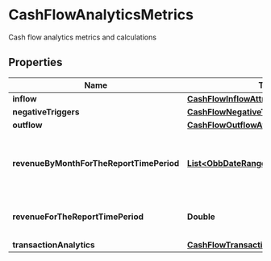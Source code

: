 

# CashFlowAnalyticsMetrics

Cash flow analytics metrics and calculations

## Properties

| Name | Type | Description | Notes |
|------------ | ------------- | ------------- | -------------|
|**inflow** | [**CashFlowInflowAttributes**](CashFlowInflowAttributes.md) |  |  [optional] |
|**negativeTriggers** | [**CashFlowNegativeTriggers**](CashFlowNegativeTriggers.md) |  |  [optional] |
|**outflow** | [**CashFlowOutflowAttributes**](CashFlowOutflowAttributes.md) |  |  [optional] |
|**revenueByMonthForTheReportTimePeriod** | [**List&lt;ObbDateRangeAndAmount&gt;**](ObbDateRangeAndAmount.md) | Sum of all transactions categorized as revenue, split by months |  [optional] |
|**revenueForTheReportTimePeriod** | **Double** | Sum of all transactions categorized as revenue |  [optional] |
|**transactionAnalytics** | [**CashFlowTransactionAnalyticsAttributes**](CashFlowTransactionAnalyticsAttributes.md) |  |  [optional] |



